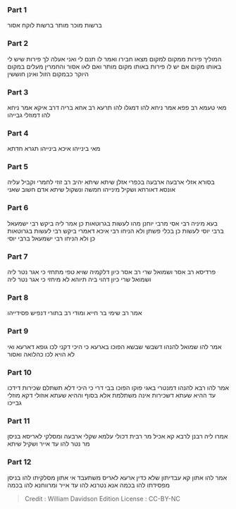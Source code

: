 
### Part 1
ברשות מוכר מותר ברשות לוקח אסור 

### Part 2
המוליך פירות ממקום למקום מצאו חבירו ואמר לו תנם לי ואני אעלה לך פירות שיש לי באותו מקום אם יש לו פירות באותו מקום מותר ואם לאו אסור והחמרין מעלים במקום היוקר כבמקום הזול ואינן חוששין

### Part 3
מאי טעמא רב פפא אמר ניחא להו דמגלו להו תרעא רב אחא בריה דרב איקא אמר ניחא להו דמוזלי גבייהו

### Part 4
מאי בינייהו איכא בינייהו תגרא חדתא

### Part 5
בסורא אזלי ארבעה ארבעה בכפרי אזלן שיתא שיתא יהיב רב זוזי לחמרי וקביל עליה אונסא דאורחא ושקיל מינייהו חמשה ונשקול שיתא אדם חשוב שאני

### Part 6
בעא מיניה רבי אסי מרבי יוחנן מהו לעשות בגרוטאות כן אמר ליה ביקש רבי ישמעאל ברבי יוסי לעשות כן בכלי פשתן ולא הניחו רבי איכא דאמרי ביקש רבי לעשות בגרוטאות כן ולא הניחו רבי ישמעאל ברבי יוסי

### Part 7
פרדיסא רב אסר ושמואל שרי רב אסר כיון דלקמיה שויא טפי מתחזי כי אגר נטר ליה ושמואל שרי כיון דהוי ביה תיוהא לא מיחזי כי אגר נטר ליה

### Part 8
אמר רב שימי בר חייא ומודי רב בתורי דנפיש פסידייהו 

### Part 9
אמר להו שמואל להנהו דשבשי שבשא הפוכו בארעא כי היכי דקני לכו גופא דארעא ואי לא הויא לכו כהלואה ואסור

### Part 10
אמר להו רבא להנהו דמנטרי באגי פוקו הפוכו בבי דרי כי היכי דלא תשתלם שכירות דידכו עד ההיא שעתא דשכירות אינה משתלמת אלא בסוף וההיא שעתא אוזולי דקא מוזלי גבייכו

### Part 11
אמרו ליה רבנן לרבא קא אכיל מר רבית דכולי עלמא שקלי ארבעה ומסלקי לאריסא בניסן מר נטר להו עד אייר ושקיל שיתא

### Part 12
אמר להו אתון קא עבדיתון שלא כדין ארעא לאריס משתעבד אי אתון מסלקיתו להו בניסן מפסידתו להו בכמה אנא נטרנא להו עד אייר ומרווחנא להו בכמה

>Credit : William Davidson Edition
>License : CC-BY-NC